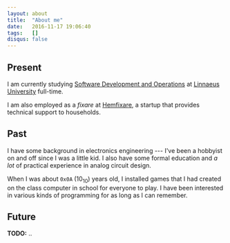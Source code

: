 ```yaml
---
layout: about
title:  "About me"
date:   2016-11-17 19:06:40
tags:   []
disqus: false
---
```



Present
-------
I am currently studying [Software Development and Operations][udm-devops] 
at [Linnaeus University][lnu-eng] full-time.

I am also employed as a _fixare_ at [Hemfixare][hemfixare], a 
startup that provides technical support to households. 

Past
----
I have some background in electronics engineering --- I've been a 
hobbyist on and off since I was a little kid. I also have some formal 
education and _a lot_ of practical experience in analog circuit design.

When I was about `0x0A` (10<sub>10</sub>) years old, I installed games 
that I had created on the class computer in school for everyone to play. 
I have been interested in various kinds of programming for as long as I 
can remember.

Future
------
__TODO:__ ..
    
    
[udm-devops]: http://udm-devops.se
[lnu-eng]: https://lnu.se/en/
[hemfixare]: https://hemfixare.se/

